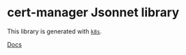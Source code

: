 # cert-manager Jsonnet library

This library is generated with [`k8s`](https://github.com/jsonnet-libs/k8s).

[Docs](https://jsonnet-libs.github.io/cert-manager-libsonnet)
